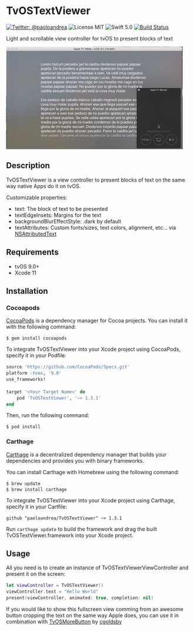 # TvOSTextViewer
[![Twitter: @paoloandrea](https://img.shields.io/badge/contact-@paoloandrea-blue.svg?style=flat)](https://twitter.com/dcordero)
![License MIT](https://img.shields.io/badge/license-MIT-green.svg)
![Swift 5.0](https://img.shields.io/badge/Swift-5.0-orange.svg)
[![Build Status](https://travis-ci.org/paoloandrea/TvOSTextViewer.svg?branch=master)](https://travis-ci.org/paoloandrea/TvOSTextViewer)

Light and scrollable view controller for tvOS to present blocks of text

![](preview.gif)

## Description

TvOSTextViewer is a view controller to present blocks of text on the same way native Apps do it on tvOS.

Customizable properties:

- text: The block of text to be presented
- textEdgeInsets: Margins for the text
- backgroundBlurEffectStyle: .dark by default
- textAttributes: Custom fonts/sizes, text colors, alignment, etc... via [NSAttributedText](https://developer.apple.com/documentation/uikit/uilabel/1620542-attributedtext)

## Requirements

- tvOS 9.0+
- Xcode 11

## Installation

### Cocoapods

[CocoaPods](https://cocoapods.org) is a dependency manager for Cocoa projects. You can install it with the following command:

```
$ gem install cocoapods
```

To integrate TvOSTextViewer into your Xcode project using CocoaPods, specify it in your Podfile:


```ruby
source 'https://github.com/CocoaPods/Specs.git'
platform :tvos, '9.0'
use_frameworks!

target '<Your Target Name>' do
    pod 'TvOSTextViewer', '~> 1.3.1'
end
```

Then, run the following command:

```
$ pod install
```

### Carthage

[Carthage](https://github.com/Carthage/Carthage) is a decentralized dependency manager that builds your dependencies and provides you with binary frameworks.

You can install Carthage with Homebrew using the following command:

```
$ brew update
$ brew install carthage
```

To integrate TvOSTextViewer into your Xcode project using Carthage, specify it in your Cartfile:

```
github "paoloandrea/TvOSTextViewer" ~> 1.3.1
```

Run `carthage update` to build the framework and drag the built TvOSTextViewer.framework into your Xcode project.

## Usage

All you need is to create an instance of TvOSTextViewerViewController and present it on the screen:

```swift
let viewController = TvOSTextViewer()
viewController.text = "Hello World"
present(viewController, animated: true, completion: nil)
```

If you would like to show this fullscreen view comming from an awesome button cropping the text on the same way Apple does, you can use it in combination with [TvOSMoreButton](https://github.com/cgoldsby/TvOSMoreButton) by [cgoldsby](https://twitter.com/GoldsbyChris)

